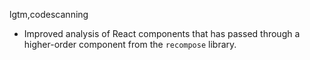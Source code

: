 lgtm,codescanning
* Improved analysis of React components that has passed through a higher-order component
  from the `recompose` library.

